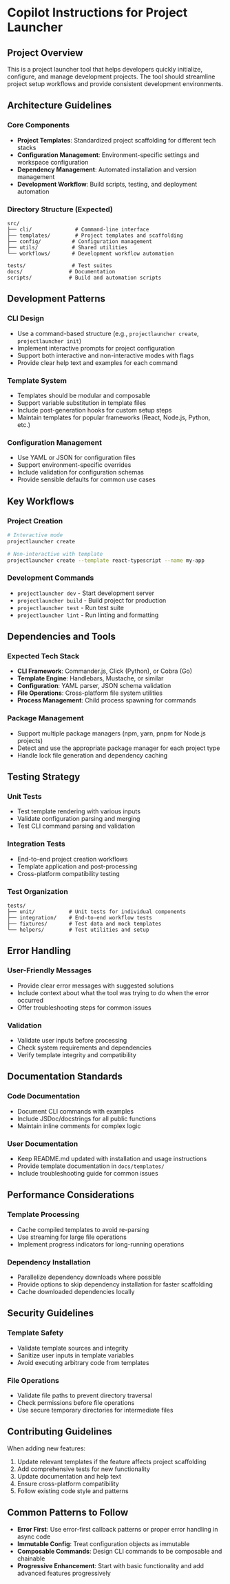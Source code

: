 # Copilot Instructions for Project Launcher

## Project Overview
This is a project launcher tool that helps developers quickly initialize, configure, and manage development projects. The tool should streamline project setup workflows and provide consistent development environments.

## Architecture Guidelines

### Core Components
- **Project Templates**: Standardized project scaffolding for different tech stacks
- **Configuration Management**: Environment-specific settings and workspace configuration
- **Dependency Management**: Automated installation and version management
- **Development Workflow**: Build scripts, testing, and deployment automation

### Directory Structure (Expected)
```
src/
├── cli/              # Command-line interface
├── templates/        # Project templates and scaffolding
├── config/          # Configuration management
├── utils/           # Shared utilities
└── workflows/       # Development workflow automation

tests/               # Test suites
docs/               # Documentation
scripts/            # Build and automation scripts
```

## Development Patterns

### CLI Design
- Use a command-based structure (e.g., `projectlauncher create`, `projectlauncher init`)
- Implement interactive prompts for project configuration
- Support both interactive and non-interactive modes with flags
- Provide clear help text and examples for each command

### Template System
- Templates should be modular and composable
- Support variable substitution in template files
- Include post-generation hooks for custom setup steps
- Maintain templates for popular frameworks (React, Node.js, Python, etc.)

### Configuration Management
- Use YAML or JSON for configuration files
- Support environment-specific overrides
- Include validation for configuration schemas
- Provide sensible defaults for common use cases

## Key Workflows

### Project Creation
```bash
# Interactive mode
projectlauncher create

# Non-interactive with template
projectlauncher create --template react-typescript --name my-app
```

### Development Commands
- `projectlauncher dev` - Start development server
- `projectlauncher build` - Build project for production
- `projectlauncher test` - Run test suite
- `projectlauncher lint` - Run linting and formatting

## Dependencies and Tools

### Expected Tech Stack
- **CLI Framework**: Commander.js, Click (Python), or Cobra (Go)
- **Template Engine**: Handlebars, Mustache, or similar
- **Configuration**: YAML parser, JSON schema validation
- **File Operations**: Cross-platform file system utilities
- **Process Management**: Child process spawning for commands

### Package Management
- Support multiple package managers (npm, yarn, pnpm for Node.js projects)
- Detect and use the appropriate package manager for each project type
- Handle lock file generation and dependency caching

## Testing Strategy

### Unit Tests
- Test template rendering with various inputs
- Validate configuration parsing and merging
- Test CLI command parsing and validation

### Integration Tests
- End-to-end project creation workflows
- Template application and post-processing
- Cross-platform compatibility testing

### Test Organization
```
tests/
├── unit/           # Unit tests for individual components
├── integration/    # End-to-end workflow tests
├── fixtures/       # Test data and mock templates
└── helpers/        # Test utilities and setup
```

## Error Handling

### User-Friendly Messages
- Provide clear error messages with suggested solutions
- Include context about what the tool was trying to do when the error occurred
- Offer troubleshooting steps for common issues

### Validation
- Validate user inputs before processing
- Check system requirements and dependencies
- Verify template integrity and compatibility

## Documentation Standards

### Code Documentation
- Document CLI commands with examples
- Include JSDoc/docstrings for all public functions
- Maintain inline comments for complex logic

### User Documentation
- Keep README.md updated with installation and usage instructions
- Provide template documentation in `docs/templates/`
- Include troubleshooting guide for common issues

## Performance Considerations

### Template Processing
- Cache compiled templates to avoid re-parsing
- Use streaming for large file operations
- Implement progress indicators for long-running operations

### Dependency Installation
- Parallelize dependency downloads where possible
- Provide options to skip dependency installation for faster scaffolding
- Cache downloaded dependencies locally

## Security Guidelines

### Template Safety
- Validate template sources and integrity
- Sanitize user inputs in template variables
- Avoid executing arbitrary code from templates

### File Operations
- Validate file paths to prevent directory traversal
- Check permissions before file operations
- Use secure temporary directories for intermediate files

## Contributing Guidelines

When adding new features:
1. Update relevant templates if the feature affects project scaffolding
2. Add comprehensive tests for new functionality
3. Update documentation and help text
4. Ensure cross-platform compatibility
5. Follow existing code style and patterns

## Common Patterns to Follow

- **Error First**: Use error-first callback patterns or proper error handling in async code
- **Immutable Config**: Treat configuration objects as immutable
- **Composable Commands**: Design CLI commands to be composable and chainable
- **Progressive Enhancement**: Start with basic functionality and add advanced features progressively